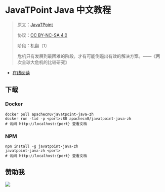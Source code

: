 # JavaTPoint Java 中文教程

> 原文：[JavaTPoint](https://www.javatpoint.com/)
> 
> 协议：[CC BY-NC-SA 4.0](http://creativecommons.org/licenses/by-nc-sa/4.0/)
> 
> 阶段：机翻（1）
> 
> 危机只有发展到最困难的阶段，才有可能倒逼出有效的解决方案。——《两次全球大危机的比较研究》

* [在线阅读](https://jtpj.flygon.net)
## 下载

### Docker

```
docker pull apachecn0/javatpoint-java-zh
docker run -tid -p <port>:80 apachecn0/javatpoint-java-zh
# 访问 http://localhost:{port} 查看文档
```

### NPM

```
npm install -g javatpoint-java-zh
javatpoint-java-zh <port>
# 访问 http://localhost:{port} 查看文档
```

## 赞助我

![](https://img-blog.csdnimg.cn/20200112005920729.png)
